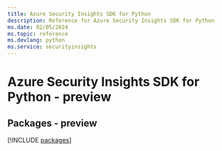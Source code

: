 ```yaml
---
title: Azure Security Insights SDK for Python
description: Reference for Azure Security Insights SDK for Python
ms.date: 02/05/2024
ms.topic: reference
ms.devlang: python
ms.service: securityinsights
---
```

# Azure Security Insights SDK for Python - preview
## Packages - preview
[!INCLUDE [packages](security-insights-index.md)]